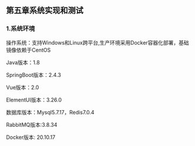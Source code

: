 ## 第五章系统实现和测试

### 1.系统环境

操作系统：支持Windows和Linux跨平台,生产环境采用Docker容器化部署，基础镜像依赖于CentOS

Java版本：1.8

SpringBoot版本：2.4.3

Vue版本：2.0

ElementUI版本：3.26.0

数据库版本：Mysql5.7.17，Redis7.0.4

RabbitMQ版本:3.8.34

Docker版本: 20.10.17